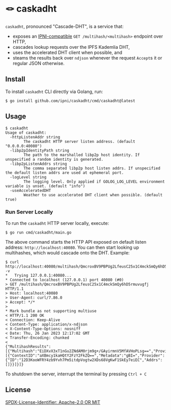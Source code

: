 # :knot: caskadht

`caskadht`, pronounced "Cascade-DHT", is a service that:
* exposes an [IPNI-compatible](https://github.com/ipni/specs/blob/main/IPNI.md#get-multihashmultihash) `GET /multihash/<multihash>` endpoint over HTTP,
* cascades lookup requests over the IPFS Kademlia DHT,
* uses the accelerated DHT client when possible, and
* steams the results back over `ndjson` whenever the request `Accept`s it or regular JSON otherwise.

## Install

To install `caskadht` CLI directly via Golang, run:

```shell
$ go install github.com/ipni/caskadht/cmd/caskadht@latest
```

## Usage

```shell
$ caskadht 
Usage of caskadht:
  -httpListenAddr string
        The caskadht HTTP server listen address. (default "0.0.0.0:40080")
  -libp2pIdentityPath string
        The path to the marshalled libp2p host identity. If unspecified a random identity is generated.
  -libp2pListenAddrs string
        The comma separated libp2p host listen addrs. If unspecified the default listen addrs are used at ephemeral port.
  -logLevel string
        The logging level. Only applied if GOLOG_LOG_LEVEL environment variable is unset. (default "info")
  -useAcceleratedDHT
        Weather to use accelerated DHT client when possible. (default true)
```

### Run Server Locally

To run the `caskadht` HTTP server locally, execute:

```shell
$ go run cmd/caskadht/main.go
```
The above command starts the HTTP API exposed on default listen address: `http://localhost:40080`.
You can then start looking up multihashes, which would cascade onto the DHT. Example:
```shell
$ curl http://localhost:40080/multihash/QmcroxBV9PBPUg2LfeusC25x1C4mckSmQy6hD5rmuvugfj -v
*   Trying 127.0.0.1:40080...
* Connected to localhost (127.0.0.1) port 40080 (#0)
> GET /multihash/QmcroxBV9PBPUg2LfeusC25x1C4mckSmQy6hD5rmuvugfj HTTP/1.1
> Host: localhost:40080
> User-Agent: curl/7.86.0
> Accept: */*
> 
* Mark bundle as not supporting multiuse
< HTTP/1.1 200 OK
< Connection: Keep-Alive
< Content-Type: application/x-ndjson
< X-Content-Type-Options: nosniff
< Date: Thu, 26 Jan 2023 12:17:02 GMT
< Transfer-Encoding: chunked
< 
{"MultihashResults":[{"Multihash":"EiDXvX3xT1nGu2ZNdAM0rjm9g+/GAyirmnV5MfAVHoPLsg==","ProviderResults":[{"ContextID":"aXBmcy1kaHQtY2FzY2FkZQ==","Metadata":"gBI=","Provider":{"ID":"12D3KooWFRY4zb9Yvh7Pm5itdpVogtw2XDs68VgKwF1SkEy7eiEC","Addrs":[]}}]}]}

```

To shutdown the server, interrupt the terminal by pressing `Ctrl + C`

## License

[SPDX-License-Identifier: Apache-2.0 OR MIT](LICENSE.md)
